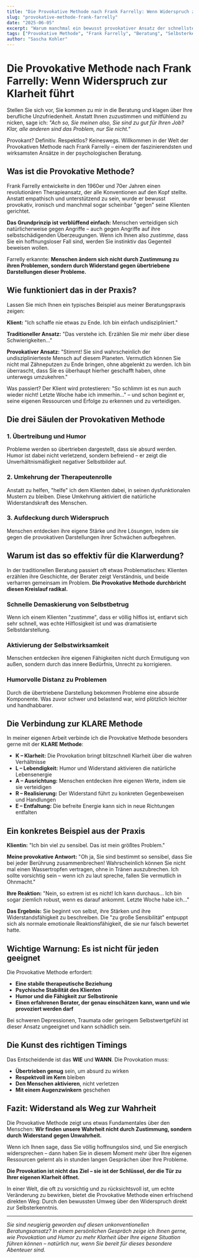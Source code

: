 ```yaml
---
title: "Die Provokative Methode nach Frank Farrelly: Wenn Widerspruch zur Klarheit führt"
slug: "provokative-methode-frank-farrelly"
date: "2025-06-05"
excerpt: "Warum manchmal ein bewusst provokativer Ansatz der schnellste Weg zu echter Selbsterkenntnis ist – und wie die Provokative Methode Menschen dabei hilft, ihre eigenen Antworten zu finden."
tags: ["Provokative Methode", "Frank Farrelly", "Beratung", "Selbsterkenntnis", "KLARE Methode"]
author: "Sascha Kohler"
---
```


# Die Provokative Methode nach Frank Farrelly: Wenn Widerspruch zur Klarheit führt

Stellen Sie sich vor, Sie kommen zu mir in die Beratung und klagen über Ihre berufliche Unzufriedenheit. Anstatt Ihnen zuzustimmen und mitfühlend zu nicken, sage ich: *"Ach so, Sie meinen also, Sie sind zu gut für Ihren Job? Klar, alle anderen sind das Problem, nur Sie nicht."*

Provokant? Definitiv. Respektlos? Keineswegs. Willkommen in der Welt der Provokativen Methode nach Frank Farrelly – einem der faszinierendsten und wirksamsten Ansätze in der psychologischen Beratung.

## Was ist die Provokative Methode?

Frank Farrelly entwickelte in den 1960er und 70er Jahren einen revolutionären Therapieansatz, der alle Konventionen auf den Kopf stellte. Anstatt empathisch und unterstützend zu sein, wurde er bewusst provokativ, ironisch und manchmal sogar scheinbar "gegen" seine Klienten gerichtet.

**Das Grundprinzip ist verblüffend einfach:** Menschen verteidigen sich natürlicherweise gegen Angriffe – auch gegen Angriffe auf ihre selbstschädigenden Überzeugungen. Wenn ich Ihnen also *zustimme*, dass Sie ein hoffnungsloser Fall sind, werden Sie instinktiv das Gegenteil beweisen wollen.

Farrelly erkannte: **Menschen ändern sich nicht durch Zustimmung zu ihren Problemen, sondern durch Widerstand gegen übertriebene Darstellungen dieser Probleme.**

## Wie funktioniert das in der Praxis?

Lassen Sie mich Ihnen ein typisches Beispiel aus meiner Beratungspraxis zeigen:

**Klient:** "Ich schaffe nie etwas zu Ende. Ich bin einfach undiszipliniert."

**Traditioneller Ansatz:** "Das verstehe ich. Erzählen Sie mir mehr über diese Schwierigkeiten..."

**Provokativer Ansatz:** "Stimmt! Sie sind wahrscheinlich der undisziplinierteste Mensch auf diesem Planeten. Vermutlich können Sie nicht mal Zähneputzen zu Ende bringen, ohne abgelenkt zu werden. Ich bin überrascht, dass Sie es überhaupt hierher geschafft haben, ohne unterwegs umzukehren."

Was passiert? Der Klient wird protestieren: "So schlimm ist es nun auch wieder nicht! Letzte Woche habe ich immerhin..." – und schon beginnt er, seine eigenen Ressourcen und Erfolge zu erkennen und zu verteidigen.

## Die drei Säulen der Provokativen Methode

### 1. Übertreibung und Humor
Probleme werden so übertrieben dargestellt, dass sie absurd werden. Humor ist dabei nicht verletzend, sondern befreiend – er zeigt die Unverhältnismäßigkeit negativer Selbstbilder auf.

### 2. Umkehrung der Therapeutenrolle
Anstatt zu helfen, "helfe" ich dem Klienten dabei, in seinen dysfunktionalen Mustern zu bleiben. Diese Umkehrung aktiviert die natürliche Widerstandskraft des Menschen.

### 3. Aufdeckung durch Widerspruch
Menschen entdecken ihre eigene Stärke und ihre Lösungen, indem sie gegen die provokativen Darstellungen ihrer Schwächen aufbegehren.

## Warum ist das so effektiv für die Klarwerdung?

In der traditionellen Beratung passiert oft etwas Problematisches: Klienten erzählen ihre Geschichte, der Berater zeigt Verständnis, und beide verharren gemeinsam im Problem. **Die Provokative Methode durchbricht diesen Kreislauf radikal.**

### Schnelle Demaskierung von Selbstbetrug
Wenn ich einem Klienten "zustimme", dass er völlig hilflos ist, entlarvt sich sehr schnell, was echte Hilflosigkeit ist und was dramatisierte Selbstdarstellung.

### Aktivierung der Selbstwirksamkeit
Menschen entdecken ihre eigenen Fähigkeiten nicht durch Ermutigung von außen, sondern durch das innere Bedürfnis, Unrecht zu korrigieren.

### Humorvolle Distanz zu Problemen
Durch die übertriebene Darstellung bekommen Probleme eine absurde Komponente. Was zuvor schwer und belastend war, wird plötzlich leichter und handhabbarer.

## Die Verbindung zur KLARE Methode

In meiner eigenen Arbeit verbinde ich die Provokative Methode besonders gerne mit der **KLARE Methode**:

- **K – Klarheit:** Die Provokation bringt blitzschnell Klarheit über die wahren Verhältnisse
- **L – Lebendigkeit:** Humor und Widerstand aktivieren die natürliche Lebensenergie
- **A – Ausrichtung:** Menschen entdecken ihre eigenen Werte, indem sie sie verteidigen
- **R – Realisierung:** Der Widerstand führt zu konkreten Gegenbeweisen und Handlungen
- **E – Entfaltung:** Die befreite Energie kann sich in neue Richtungen entfalten

## Ein konkretes Beispiel aus der Praxis

**Klientin:** "Ich bin viel zu sensibel. Das ist mein größtes Problem."

**Meine provokative Antwort:** "Oh ja, Sie sind bestimmt so sensibel, dass Sie bei jeder Berührung zusammenbrechen! Wahrscheinlich können Sie nicht mal einen Wassertropfen vertragen, ohne in Tränen auszubrechen. Ich sollte vorsichtig sein – wenn ich zu laut spreche, fallen Sie vermutlich in Ohnmacht."

**Ihre Reaktion:** "Nein, so extrem ist es nicht! Ich kann durchaus... Ich bin sogar ziemlich robust, wenn es darauf ankommt. Letzte Woche habe ich..."

**Das Ergebnis:** Sie beginnt von selbst, ihre Stärken und ihre Widerstandsfähigkeit zu beschreiben. Die "zu große Sensibilität" entpuppt sich als normale emotionale Reaktionsfähigkeit, die sie nur falsch bewertet hatte.

## Wichtige Warnung: Es ist nicht für jeden geeignet

Die Provokative Methode erfordert:
- **Eine stabile therapeutische Beziehung**
- **Psychische Stabilität des Klienten**
- **Humor und die Fähigkeit zur Selbstironie**
- **Einen erfahrenen Berater, der genau einschätzen kann, wann und wie provoziert werden darf**

Bei schweren Depressionen, Traumata oder geringem Selbstwertgefühl ist dieser Ansatz ungeeignet und kann schädlich sein.

## Die Kunst des richtigen Timings

Das Entscheidende ist das **WIE** und **WANN**. Die Provokation muss:
- **Übertrieben genug** sein, um absurd zu wirken
- **Respektvoll im Kern** bleiben
- **Den Menschen aktivieren**, nicht verletzen
- **Mit einem Augenzwinkern** geschehen

## Fazit: Widerstand als Weg zur Wahrheit

Die Provokative Methode zeigt uns etwas Fundamentales über den Menschen: **Wir finden unsere Wahrheit nicht durch Zustimmung, sondern durch Widerstand gegen Unwahrheit.**

Wenn ich Ihnen sage, dass Sie völlig hoffnungslos sind, und Sie energisch widersprechen – dann haben Sie in diesem Moment mehr über Ihre eigenen Ressourcen gelernt als in stunden langen Gesprächen über Ihre Probleme.

**Die Provokation ist nicht das Ziel – sie ist der Schlüssel, der die Tür zu Ihrer eigenen Klarheit öffnet.**

In einer Welt, die oft zu vorsichtig und zu rücksichtsvoll ist, um echte Veränderung zu bewirken, bietet die Provokative Methode einen erfrischend direkten Weg: Durch den bewussten Umweg über den Widerspruch direkt zur Selbsterkenntnis.

---

*Sie sind neugierig geworden auf diesen unkonventionellen Beratungsansatz? In einem persönlichen Gespräch zeige ich Ihnen gerne, wie Provokation und Humor zu mehr Klarheit über Ihre eigene Situation führen können – natürlich nur, wenn Sie bereit für dieses besondere Abenteuer sind.*